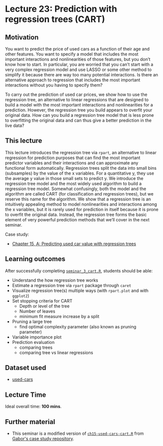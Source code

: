 # Lecture 23: Prediction with regression trees (CART)

## Motivation

You want to predict the price of used cars as a function of their age and other features. You want to specify a model that includes the most important interactions and nonlinearities of those features, but you don’t know how to start. In particular, you are worried that you can’t start with a very complex regression model and use LASSO or some other method to simplify it because there are way too many potential interactions. Is there an alternative approach to regression that includes the most important interactions without you having to specify them?

To carry out the prediction of used car prices, we show how to use the regression tree, an alternative to linear regressions that are designed to build a model with the most important interactions and nonlinearities for a prediction. However, the regression tree you build appears to overfit your original data. How can you build a regression tree model that is less prone to overfitting the original data and can thus give a better prediction in the live data?


## This lecture

This lecture introduces the regression tree via `rpart`, an alternative to linear regression for prediction purposes that can find the most important predictor variables and their interactions and can approximate any functional form automatically. Regression trees split the data into small bins (subsamples) by the value of the x variables. For a quantitative y, they use the average y value in those small sets to predict y. We introduce the regression tree model and the most widely used algorithm to build a regression tree model. Somewhat confusingly, both the model and the algorithm are called CART (for classification and regression trees), but we reserve this name for the algorithm. We show that a regression tree is an intuitively appealing method to model nonlinearities and interactions among the x variables, but it is rarely used for prediction in itself because it is prone to overfit the original data. Instead, the regression tree forms the basic element of very powerful prediction methods that we’ll cover in the next seminar.

Case study:
  - [Chapter 15, A: Predicting used car value with regression trees](https://gabors-data-analysis.com/casestudies/#ch15a-predicting-used-car-value-with-regression-trees)

## Learning outcomes
After successfully completing [`seminar_3_cart.R`](https://github.com/gabors-data-analysis/da-coding-rstats/blob/main/part-III-case-studies/seminar03-cart-used-cars/seminar_3_cart.R), students should be able:

  - Understand the how regression tree works
  - Estimate a regression tree via `rpart` package through `caret`
  - Visualize regression tree(s) multiple ways (with `rpart.plot` and with `ggplot2`)
  - Set stopping criteria for CART
    - Depth or level of the tree
    - Number of leaves
    - minimum fit measure increase by a split
  - Pruning a large tree
    - find optimal complexity parameter (also known as pruning parameter)
  - Variable importance plot
  - Prediction evaluation
    - comparing trees
    - comparing tree vs linear regressions

## Dataset used

  - [used-cars](https://gabors-data-analysis.com/datasets/#used-cars)

## Lecture Time

Ideal overall time: **100 mins**.


## Further material

  - This seminar is a modified version of [`ch15-used-cars-cart.R`](https://github.com/gabors-data-analysis/da_case_studies/blob/master/ch15-used-cars-cart/ch15-used-cars-cart.R) from [Gabor's case study repository](https://github.com/gabors-data-analysis/da_case_studies).

